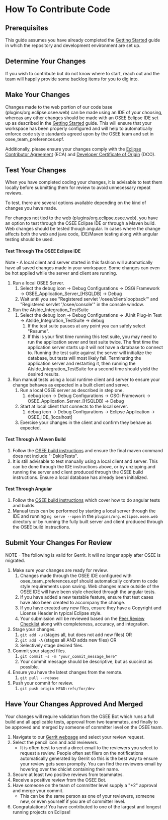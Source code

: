 # How To Contribute Code

## Prerequisites
This guide assumes you have already completed the [Getting Started](/docs/OSEE/Users_Guide/Getting_Started.md) guide in which the repository and development environment are set up.

## Determine Your Changes
If you wish to contribute but do not know where to start, reach out and the team will happily provide some backlog items for you to dig into.

## Make Your Changes
Changes made to the web portion of our code base (plugins/org.eclipse.osee.web) can be made using an IDE of your choosing, whereas any other changes should be made with an OSEE Eclipse IDE set up as described in the [Getting Started](/docs/OSEE/Users_Guide/Getting_Started.md) guide. This will ensure that your workspace has been properly configured and will help to automatically enforce code style standards agreed upon by the OSEE team and set in osee_team_preferences.epf.

Additionally, please ensure your changes comply with the [Eclipse Contributor Agreement](https://www.eclipse.org/legal/ECA.php) (ECA) and [Developer Certificate of Origin](https://www.eclipse.org/legal/DCO.php) (DCO).

## Test Your Changes
When you have completed coding your changes, it is advisable to test them locally before submitting them for review to avoid unnecessary repeat reviews.

To test, there are several options available depending on the kind of changes you have made.

For changes not tied to the web (plugins/org.eclipse.osee.web), you have an option to test through the OSEE Eclipse IDE or through a Maven build. Web changes should be tested though angular. In cases where the change affects both the web and java code, IDE/Maven testing along with angular testing should be used.

#### Test Through The OSEE Eclipse IDE
Note - A local client and server started in this fashion will automatically have all saved changes made in your workspace. Some changes can even be hot applied while the server and client are running.
1. Run a local OSEE Server.
    1. Select the debug icon → Debug Configurations → OSGi Framework → OSEE_Application_Server_\[HSQLDB\] → Debug
    2. Wait until you see "Registered servlet '/osee/client/loopback'" and "Registered servlet '/osee/console'" in the console window.
2. Run the AtsIde_Integration_TestSuite
    1. Select the debug icon → Debug Configurations → JUnit Plug-in Test → AtsIde_Integration_TestSuite → debug
        1. If the test suite pauses at any point you can safely select "Resume".
        2. If this is your first time running this test suite, you may need to run the application sever and test suite twice. The first time the application server starts up it will not have a database to connect to. Running the test suite against the server will initialize the database, but tests will most likely fail. Terminating the application server and restarting it, then running the AtsIde_Integration_TestSuite for a second time should yield the desired results.
3. Run manual tests using a local runtime client and server to ensure your change behaves as expected in a built client and server.
    1. Run a local OSEE server as described in step one.
        1. debug icon → Debug Configurations → OSGi Framework → OSEE_Application_Server_\[HSQLDB\] → Debug
    2. Start at local client that connects to the local server.
        1. debug icon → Debug Configurations → Eclipse Application → OSEE_IDE_\[localhost\]
    3. Exercise your changes in the client and confirm they behave as expected.

#### Test Through A Maven Build
1. Follow the [OSEE build instructions](/docs/OSEE/Developers_Guide/How_To_Build_OSEE.md) and ensure the final maven command does not include "-DskipTests".
2. It is still advisable to test manually using a local client and server. This can be done through the IDE instructions above, or by unzipping and running the server and client produced through the OSEE build instructions. Ensure a local database has already been initialized.

#### Test Through Angular
1. Follow the [OSEE build instructions](/docs/OSEE/Developers_Guide/How_To_Build_OSEE.md) which cover how to do angular tests and builds.
2. Manual tests can be performed by starting a local server through the IDE and running `ng serve --open` in the `plugins/org.eclipse.osee.web` directory or by running the fully built server and client produced through the OSEE build instructions.

## Submit Your Changes For Review
NOTE - The following is valid for Gerrit. It will no longer apply after OSEE is migrated.
1. Make sure your changes are ready for review.
    1. Changes made through the OSEE IDE configured with osee_team_preferences.epf should automatically conform to code style requirements upon saving. Web changes made outside of the OSEE IDE will have been style checked through the angular tests.
    2. If you have added a new testable feature, ensure that test cases have also been created to accompany the change.
    3. If you have created any new files, ensure they have a Copyright and License Header in typical Eclipse style.
    4. Your submission will be reviewed based on the [Peer Review Checklist](/docs/OSEE/Software_Development_Process/Peer_Review_Checklist.md) along with completeness, accuracy, and integration.
2. Stage your changes.
    1. `git add -u` (stages all, but does not add new files) OR
    2. `git add -A` (stages all AND adds new files) OR
    3. Selectively stage desired files.
3. Commit your staged files.
    1. `git commit -s -m "your_commit_message_here"`
    2. Your commit message should be descriptive, but as succinct as possible.
4. Ensure you have the latest changes from the remote.
    1. `git pull --rebase`
5. Push your commit for review.
    1. `git push origin HEAD:refs/for/dev`

## Have Your Changes Approved And Merged
Your changes will require validation from the OSEE Bot which runs a full build and all applicable tests, approval from two teammates, and finally to be approved and merged by someone of committer level on the OSEE team.

1. Navigate to our [Gerrit webpage](https://git.eclipse.org/r/q/project:osee/org.eclipse.osee) and select your review request.
2. Select the pencil icon and add reviewers.
    - It is often best to send a direct email to the reviewers you select to request a review. People often set filers on the notifications automatically generated by Gerrit so this is the best way to ensure your review gets seen promptly. You can find the reviewers email by hovering over the chiclet containing their name.
3. Secure at least two positive reviews from teammates.
4. Receive a positive review from the OSEE Bot.
5. Have someone on the team of committer level supply a "+2" approval and merge your commit.
    - This can be the same person as one of your reviewers, someone new, or even yourself if you are of committer level.
6. Congratulations! You have contributed to one of the largest and longest running projects on Eclipse!
